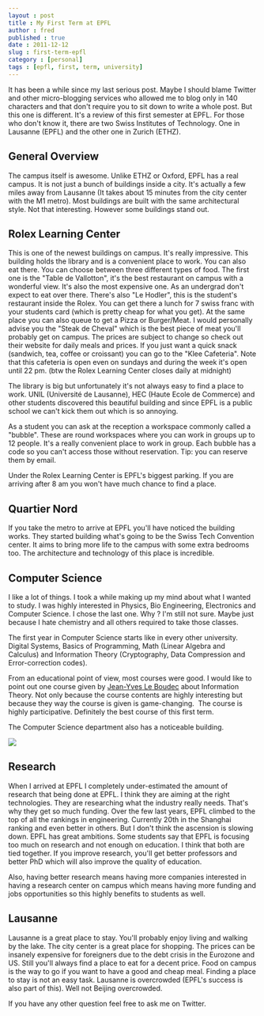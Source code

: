 ```yaml
---
layout : post
title : My First Term at EPFL
author : fred
published : true
date : 2011-12-12
slug : first-term-epfl
category : [personal]
tags : [epfl, first, term, university]
---
```

It has been a while since my last serious post. Maybe I should blame Twitter and other micro-blogging services who allowed me to blog only in 140 characters and that don't require you to sit down to write a whole post. But this one is different. It's a review of this first semester at EPFL. For those who don't know it, there are two Swiss Institutes of Technology. One in Lausanne (EPFL) and the other one in Zurich (ETHZ).

## General Overview

The campus itself is awesome. Unlike ETHZ or Oxford, EPFL has a real campus. It is not just a bunch of buildings inside a city. It's actually a few miles away from Lausanne (It takes about 15 minutes from the city center with the M1 metro). Most buildings are built with the same architectural style. Not that interesting. However some buildings stand out.

## Rolex Learning Center

This is one of the newest buildings on campus. It's really impressive. This building holds the library and is a convenient place to work. You can also eat there. You can choose between three different types of food. The first one is the "Table de Vallotton", it's the best restaurant on campus with a wonderful view. It's also the most expensive one. As an undergrad don't expect to eat over there. There's also "Le Hodler", this is the student's restaurant inside the Rolex. You can get there a lunch for 7 swiss franc with your students card (which is pretty cheap for what you get). At the same place you can also queue to get a Pizza or Burger/Meat. I would personally advise you the "Steak de Cheval" which is the best piece of meat you'll probably get on campus. The prices are subject to change so check out their website for daily meals and prices. If you just want a quick snack (sandwich, tea, coffee or croissant) you can go to the "Klee Cafeteria". Note that this cafeteria is open even on sundays and during the week it's open until 22 pm. (btw the Rolex Learning Center closes daily at midnight)

The library is big but unfortunately it's not always easy to find a place to work. UNIL (Université de Lausanne), HEC (Haute Ecole de Commerce) and other students discovered this beautiful building and since EPFL is a public school we can't kick them out which is so annoying.

As a student you can ask at the reception a workspace commonly called a "bubble". These are round workspaces where you can work in groups up to 12 people. It's a really convenient place to work in group. Each bubble has a code so you can't access those without reservation. Tip: you can reserve them by email.

Under the Rolex Learning Center is EPFL's biggest parking. If you are arriving after 8 am you won't have much chance to find a place.

## Quartier Nord

If you take the metro to arrive at EPFL you'll have noticed the building works. They started building what's going to be the Swiss Tech Convention center. It aims to bring more life to the campus with some extra bedrooms too. The architecture and technology of this place is incredible. 

## Computer Science

I like a lot of things. I took a while making up my mind about what I wanted to study. I was highly interested in Physics, Bio Engineering, Electronics and Computer Science. I chose the last one. Why ? I'm still not sure. Maybe just because I hate chemistry and all others required to take those classes.

The first year in Computer Science starts like in every other university. Digital Systems, Basics of Programming, Math (Linear Algebra and Calculus) and Information Theory (Cryptography, Data Compression and Error-correction codes).

From an educational point of view, most courses were good. I would like to point out one course given by [Jean-Yves Le Boudec](http://lcawww.epfl.ch/leboudec/) about Information Theory. Not only because the course contents are highly interesting but because they way the course is given is game-changing.  The course is highly participative. Definitely the best course of this first term.

The Computer Science department also has a noticeable building.

![](http://upload.wikimedia.org/wikipedia/commons/6/67/EPFL_BC.jpg)

## Research

When I arrived at EPFL I completely under-estimated the amount of research that being done at EPFL. I think they are aiming at the right technologies. They are researching what the industry really needs. That's why they get so much funding. Over the few last years, EPFL climbed to the top of all the rankings in engineering. Currently 20th in the Shanghai ranking and even better in others. But I don't think the ascension is slowing down. EPFL has great ambitions. Some students say that EPFL is focusing too much on research and not enough on education. I think that both are tied together. If you improve research, you'll get better professors and better PhD which will also improve the quality of education.

Also, having better research means having more companies interested in having a research center on campus which means having more funding and jobs opportunities so this highly benefits to students as well.

## Lausanne

Lausanne is a great place to stay. You'll probably enjoy living and walking by the lake. The city center is a great place for shopping. The prices can be insanely expensive for foreigners due to the debt crisis in the Eurozone and US. Still you'll always find a place to eat for a decent price. Food on campus is the way to go if you want to have a good and cheap meal. Finding a place to stay is not an easy task. Lausanne is overcrowded (EPFL's success is also part of this). Well not Beijing overcrowded. 

If you have any other question feel free to ask me on Twitter.
